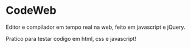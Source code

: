 # CodeWeb
Editor e compilador em tempo real na web, feito em javascript e jQuery.

Pratico para testar codigo em html, css e javascript!

